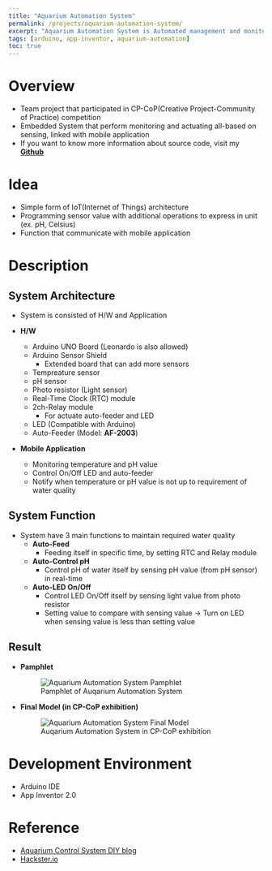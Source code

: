 ```yaml
---
title: "Aquarium Automation System"
permalink: /projects/aquarium-automation-system/
excerpt: "Aquarium Automation System is Automated management and monitoring systems that consisted of Arduino and mobile application."
tags: [arduino, app-inventor, aquarium-automation]
toc: true
---
```


# **Overview**

* Team project that participated in CP-CoP(Creative Project-Community of Practice) competition
* Embedded System that perform monitoring and actuating all-based on sensing, linked with mobile application
* If you want to know more information about source code, visit my **[Github](https://github.com/KeunJuSong/Aquarium-Automation-System)**

# **Idea**

* Simple form of IoT(Internet of Things) architecture
* Programming sensor value with additional operations to express in unit (ex. pH, Celsius)
* Function that communicate with mobile application 

# **Description**

## **System Architecture**

* System is consisted of H/W and Application
* **H/W**
  * Arduino UNO Board (Leonardo is also allowed)
  * Arduino Sensor Shield
    * Extended board that can add more sensors
  * Tempreature sensor
  * pH sensor
  * Photo resistor (Light sensor)
  * Real-Time Clock (RTC) module
  * 2ch-Relay module
    *  For actuate auto-feeder and LED
  * LED (Compatible with Arduino)
  * Auto-Feeder (Model: **AF-2003**)

* **Mobile Application**
  * Monitoring temperature and pH value
  * Control On/Off LED and auto-feeder
  * Notify when temperature or pH value is not up to requirement of water quality

## **System Function**

* System have 3 main functions to maintain required water quality
  * **Auto-Feed**
    * Feeding itself in specific time, by setting RTC and Relay module 
  * **Auto-Control pH**
    * Control pH of water itself by sensing pH value (from pH sensor) in real-time
  * **Auto-LED On/Off**
    * Control LED On/Off itself by sensing light value from photo resistor
    * Setting value to compare with sensing value → Turn on LED when sensing value is less than setting value 

## **Result**

* **Pamphlet**

  <figure>
    <img src="{{ '/assets/images/[CP-CoP]_Auqarium-Automation-System-pamphlet.png' | relative_url }}" alt="Aquarium Automation System Pamphlet">
    <figcaption>Pamphlet of Auqarium Automation System</figcaption>
  </figure>

* **Final Model (in CP-CoP exhibition)**

  <figure>
    <img src="{{ '/assets/images/[CP-CoP]_Auqarium-Automation-System-model.jpg' | relative_url }}" alt="Aquarium Automation System Final Model">
    <figcaption>Auqarium Automation System in CP-CoP exhibition</figcaption>
  </figure>

# **Development Environment**

* Arduino IDE
* App Inventor 2.0

# **Reference**

* [Aquarium Control System DIY blog](https://slowknight.tistory.com/6)
* [Hackster.io](https://www.hackster.io/)
